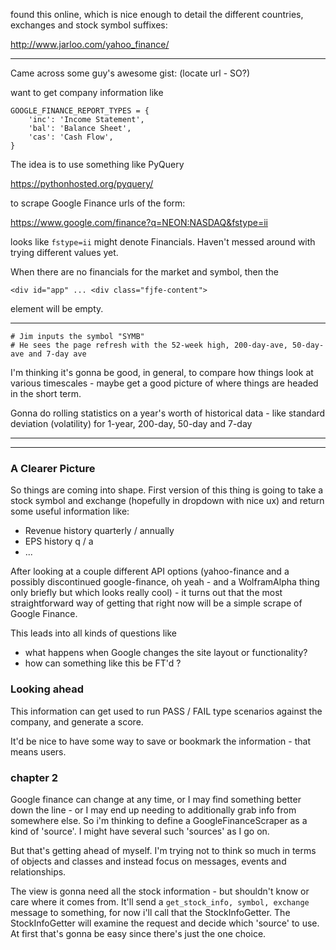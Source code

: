 found this online, which is nice enough to detail the different countries, exchanges and stock symbol suffixes:

http://www.jarloo.com/yahoo_finance/

***

Came across some guy's awesome gist: (locate url - SO?)


want to get company information like
```
GOOGLE_FINANCE_REPORT_TYPES = {
    'inc': 'Income Statement',
    'bal': 'Balance Sheet',
    'cas': 'Cash Flow',
}
```

The idea is to use something like PyQuery

https://pythonhosted.org/pyquery/

to scrape Google Finance urls of the form:

https://www.google.com/finance?q=NEON:NASDAQ&fstype=ii

looks like `fstype=ii` might denote Financials. Haven't messed around with trying different values yet.

When there are no financials for the market and symbol, then the
```
<div id="app" ... <div class="fjfe-content">
```
element will be empty.


***
```
# Jim inputs the symbol "SYMB"
# He sees the page refresh with the 52-week high, 200-day-ave, 50-day-ave and 7-day ave
```

I'm thinking it's gonna be good, in general, to compare how things look at various timescales - maybe get a good picture of where things are headed in the short term.

Gonna do rolling statistics on a year's worth of historical data - like standard deviation (volatility) for 1-year, 200-day, 50-day and 7-day



***


***



### A Clearer Picture  
So things are coming into shape. First version of this thing is going to take a stock symbol and exchange (hopefully in dropdown with nice ux) and return some useful information like:
- Revenue history quarterly / annually
- EPS history q / a
- ...  
  
After looking at a couple different API options (yahoo-finance and a possibly discontinued google-finance, oh yeah - and a WolframAlpha thing only briefly but which looks really cool) - it turns out that the most straightforward way of getting that right now will be a simple scrape of Google Finance. 

This leads into all kinds of questions like  
- what happens when Google changes the site layout or functionality?  
- how can something like this be FT'd ?

### Looking ahead


This information can get used to run PASS / FAIL type scenarios against the company, and generate a score.

It'd be nice to have some way to save or bookmark the information - that means users. 


### chapter 2
Google finance can change at any time, or I may find something better down the line - or I may end up needing to additionally grab info from somewhere else. So i'm thinking to define a GoogleFinanceScraper as a kind of 'source'. I might have several such 'sources' as I go on. 

But that's getting ahead of myself. I'm trying not to think so much in terms of objects and classes and instead focus on 
messages, events and relationships.

The view is gonna need all the stock information - but shouldn't know or care where it comes from. It'll send a `get_stock_info, symbol, exchange` message to something, for now i'll call that the StockInfoGetter. The StockInfoGetter will examine the request and decide which 'source' to use. At first that's gonna be easy since there's just the one choice.

